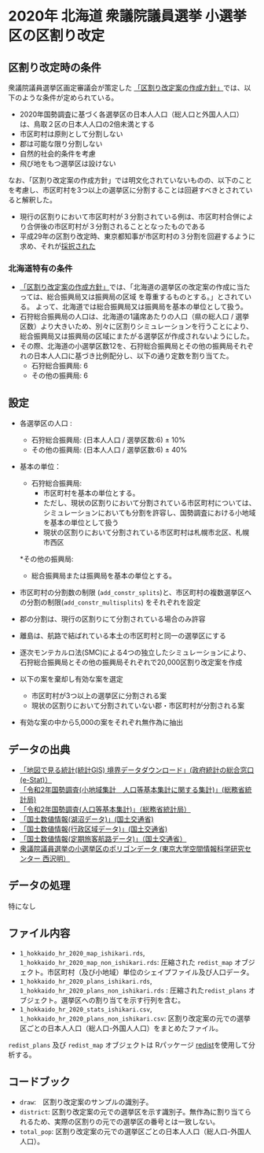 # 2020年 北海道 衆議院議員選挙 小選挙区の区割り改定

## 区割り改定時の条件
衆議院議員選挙区画定審議会が策定した [「区割り改定案の作成方針」](https://www.soumu.go.jp/main_content/000794997.pdf)では、以下のような条件が定められている。

* 2020年国勢調査に基づく各選挙区の日本人人口（総人口と外国人人口）は、鳥取２区の日本人人口の2倍未満とする
* 市区町村は原則として分割しない
* 郡は可能な限り分割しない
* 自然的社会的条件を考慮
* 飛び地をもつ選挙区は設けない

なお、「区割り改定案の作成方針」では明文化されていないものの、以下のことを考慮し、市区町村を3つ以上の選挙区に分割することは回避すべきとされていると解釈した。

* 現行の区割りにおいて市区町村が３分割されている例は、市区町村合併により合併後の市区町村が３分割されることとなったものである
* 平成29年の区割り改定時、東京都知事が市区町村の３分割を回避するように求め、それが[採択された](https://www.soumu.go.jp/main_content/000761504.pdf)

### 北海道特有の条件 

* [「区割り改定案の作成方針」](https://www.soumu.go.jp/main_content/000794997.pdf)では、「北海道の選挙区の改定案の作成に当たっては、総合振興局又は振興局の区域 を尊重するものとする。」とされている。
よって、北海道では総合振興局又は振興局を基本の単位として扱う。
* 石狩総合振興局の人口は、北海道の1議席あたりの人口（県の総人口 / 選挙区数）より大きいため、別々に区割りシミュレーションを行うことにより、総合振興局又は振興局の区域にまたがる選挙区が作成されないようにした。
* その際、北海道の小選挙区数12を、石狩総合振興局とその他の振興局それぞれの日本人人口に基づき比例配分し、以下の通り定数を割り当てた。
  * 石狩総合振興局: 6
  * その他の振興局: 6

## 設定
* 各選挙区の人口 : 
  * 石狩総合振興局: (日本人人口 / 選挙区数:6) ± 10%
  * その他の振興局: (日本人人口 / 選挙区数:6) ± 40%
  
* 基本の単位：
  * 石狩総合振興局: 
    * 市区町村を基本の単位とする。
    * ただし、現状の区割りにおいて分割されている市区町村については、シミュレーションにおいても分割を許容し、国勢調査における小地域を基本の単位として扱う
    * 現状の区割りにおいて分割されている市区町村は札幌市北区、札幌市西区
    
  *その他の振興局: 
    * 総合振興局または振興局を基本の単位とする。
    
* 市区町村の分割数の制限 (`add_constr_splits`)と、市区町村の複数選挙区への分割の制限(`add_constr_multisplits`) をそれぞれを設定
* 郡の分割は、現行の区割りにて分割されている場合のみ許容
* 離島は、航路で結ばれている本土の市区町村と同一の選挙区にする
* 逐次モンテカルロ法(SMC)による4つの独立したシミュレーションにより、石狩総合振興局とその他の振興局それぞれで20,000区割り改定案を作成
* 以下の案を棄却し有効な案を選定
  * 市区町村が3つ以上の選挙区に分割される案
  * 現状の区割りにおいて分割されていない郡・市区町村が分割される案
* 有効な案の中から5,000の案をそれぞれ無作為に抽出
  
## データの出典
* [「地図で見る統計(統計GIS)  境界データダウンロード」(政府統計の総合窓口(e-Stat)）](https://www.e-stat.go.jp/gis/statmap-search?page=1&type=2&aggregateUnitForBoundary=A&toukeiCode=00200521)
* [「令和2年国勢調査(小地域集計　人口等基本集計に関する集計)」(総務省統計局)](https://www.e-stat.go.jp/stat-search/files?page=1&toukei=00200521&tstat=000001136464&cycle=0&tclass1=000001136472)
* [「令和2年国勢調査(人口等基本集計)」（総務省統計局）](https://www.e-stat.go.jp/stat-search/files?page=1&layout=datalist&toukei=00200521&tstat=000001136464&cycle=0&year=20200&month=24101210&tclass1=000001136466)
* [「国土数値情報(湖沼データ)」(国土交通省)](https://nlftp.mlit.go.jp/ksj/gml/datalist/KsjTmplt-W09-v2_2.html)
* [「国土数値情報(行政区域データ)」(国土交通省)](https://nlftp.mlit.go.jp/ksj/gml/datalist/KsjTmplt-N03-v2_3.html)
* [「国土数値情報(定期旅客航路データ)」（国土交通省）](https://nlftp.mlit.go.jp/ksj/gml/datalist/KsjTmplt-N09.html)
* [衆議院議員選挙の小選挙区のポリゴンデータ (東京大学空間情報科学研究センター 西沢明）](https://home.csis.u-tokyo.ac.jp/~nishizawa/senkyoku/)

## データの処理
特になし

## ファイル内容
* `1_hokkaido_hr_2020_map_ishikari.rds`, `1_hokkaido_hr_2020_map_non_ishikari.rds`: 圧縮された `redist_map` オブジェクト。市区町村（及び小地域）単位のシェイプファイル及び人口データ。
* `1_hokkaido_hr_2020_plans_ishikari.rds`, `1_hokkaido_hr_2020_plans_non_ishikari.rds` :  圧縮された`redist_plans` オブジェクト。選挙区への割り当てを示す行列を含む。
* `1_hokkaido_hr_2020_stats_ishikari.csv`, `1_hokkaido_hr_2020_plans_non_ishikari.csv`: 区割り改定案の元での選挙区ごとの日本人人口（総人口-外国人人口）をまとめたファイル。

`redist_plans` 及び `redist_map` オブジェクトは Rパッケージ [redist](https://alarm-redist.github.io/redist/)を使用して分析する。

## コードブック
* `draw`:　区割り改定案のサンプルの識別子。
* `district`: 区割り改定案の元での選挙区を示す識別子。無作為に割り当てられるため、実際の区割りの元での選挙区の番号とは一致しない。
* `total_pop`: 区割り改定案の元での選挙区ごとの日本人人口（総人口-外国人人口）。
